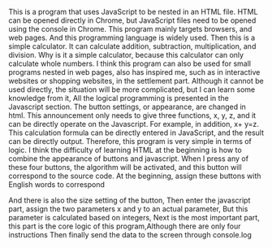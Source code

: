 This is a program that uses JavaScript to be nested in an HTML file.
HTML can be opened directly in Chrome, but JavaScript files need to be opened using the console in Chrome.
This program mainly targets browsers, and web pages. And this programming language is widely used.
Then this is a simple calculator. It can calculate addition, subtraction, multiplication, and division.
Why is it a simple calculator, because this calculator can only calculate whole numbers.
I think this program can also be used for small programs nested in web pages,
also has inspired me, such as in interactive websites or shopping websites, in the settlement part.
Although it cannot be used directly, the situation will be more complicated, but I can learn some knowledge from it,
All the logical programming is presented in the Javascript section. The button settings, or appearance, are changed in html.
This announcement only needs to give three functions, x, y, z, and it can be directly operate on the Javascript.
For example, in addition, x+ y=z.
This calculation formula can be directly entered in JavaScript, and the result can be directly output.
Therefore, this program is very simple in terms of logic. I think the difficulty of learning HTML at the beginning is how to combine the appearance of buttons and javascript.
When I press any of these four buttons, the algorithm will be activated, and this button will correspond to the source code.
At the beginning, assign these buttons with English words to correspond

And there is also the size setting of the button,
Then enter the javascript part, assign the two parameters x and y to an actual parameter,
But this parameter is calculated based on integers,
Next is the most important part, this part is the core logic of this program,Although there are only four instructions
Then finally send the data to the screen through console.log
